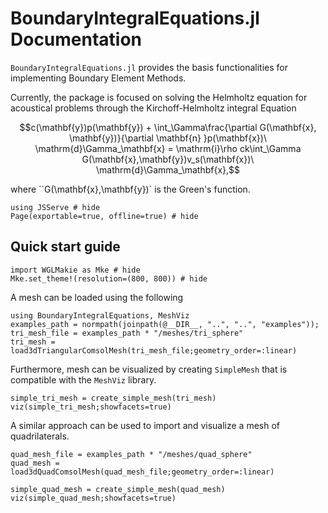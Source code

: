 # BoundaryIntegralEquations.jl Documentation

`BoundaryIntegralEquations.jl` provides the basis functionalities for implementing Boundary Element Methods.

Currently, the package is focused on solving the Helmholtz equation for acoustical problems through the Kirchoff-Helmholtz integral Equation

```math
c(\mathbf{y})p(\mathbf{y}) + \int_\Gamma\frac{\partial G(\mathbf{x}, \mathbf{y})}{\partial \mathbf{n} }p(\mathbf{x})\ \mathrm{d}\Gamma_\mathbf{x} = \mathrm{i}\rho ck\int_\Gamma G(\mathbf{x},\mathbf{y})v_s(\mathbf{x})\ \mathrm{d}\Gamma_\mathbf{x},
```
where ``G(\mathbf{x},\mathbf{y})` is the Green's function.

```@example introduction
using JSServe # hide
Page(exportable=true, offline=true) # hide
```

## Quick start guide
```@example introduction
import WGLMakie as Mke # hide
Mke.set_theme!(resolution=(800, 800)) # hide
```

A mesh can be loaded using the following
```@example introduction
using BoundaryIntegralEquations, MeshViz
examples_path = normpath(joinpath(@__DIR__, "..", "..", "examples"));
tri_mesh_file = examples_path * "/meshes/tri_sphere"
tri_mesh = load3dTriangularComsolMesh(tri_mesh_file;geometry_order=:linear)
```
Furthermore, mesh can be visualized by creating `SimpleMesh` that is compatible with the `MeshViz` library.
```@example introduction
simple_tri_mesh = create_simple_mesh(tri_mesh)
viz(simple_tri_mesh;showfacets=true)
```
A similar approach can be used to import and visualize a mesh of quadrilaterals.
```@example introduction
quad_mesh_file = examples_path * "/meshes/quad_sphere"
quad_mesh = load3dQuadComsolMesh(quad_mesh_file;geometry_order=:linear)
```
```@example introduction
simple_quad_mesh = create_simple_mesh(quad_mesh)
viz(simple_quad_mesh;showfacets=true)
```
